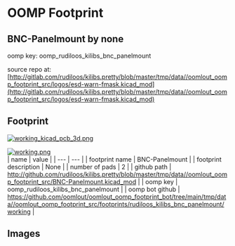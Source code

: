 # OOMP Footprint  
## BNC-Panelmount  by none  
  
oomp key: oomp_rudiloos_kilibs_bnc_panelmount  
  
source repo at: [http://gitlab.com/rudiloos/kilibs.pretty/blob/master/tmp/data//oomlout_oomp_footprint_src/logos/esd-warn-fmask.kicad_mod](http://gitlab.com/rudiloos/kilibs.pretty/blob/master/tmp/data//oomlout_oomp_footprint_src/logos/esd-warn-fmask.kicad_mod)  
## Footprint  
  
[![working_kicad_pcb_3d.png](working_kicad_pcb_3d_600.png)](working_kicad_pcb_3d.png)  
  
[![working.png](working_600.png)](working.png)  
| name | value | 
| --- | --- | 
| footprint name | BNC-Panelmount | 
| footprint description | None | 
| number of pads | 2 | 
| github path | http://github.com/rudiloos/kilibs.pretty/blob/master/tmp/data//oomlout_oomp_footprint_src/BNC-Panelmount.kicad_mod | 
| oomp key | oomp_rudiloos_kilibs_bnc_panelmount | 
| oomp bot github | https://github.com/oomlout/oomlout_oomp_footprint_bot/tree/main/tmp/data//oomlout_oomp_footprint_src/footprints/rudiloos_kilibs_bnc_panelmount/working | 
## Images  
